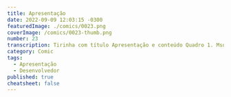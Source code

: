 ```yaml
---
title: Apresentação
date: 2022-09-09 12:03:15 -0300
featuredImage: ./comics/0023.png
coverImage: /comics/0023-thumb.png
number: 23
transcription: Tirinha com título Apresentação e conteúdo Quadro 1. Msone fala "Olá! Quem é você?" Johny fala "Sou o criador dessas tirinhas". Quadro 2. Msone fala "Isso faz de você... meu pai ou nosso deus?". Quadro 3. Johny fala "Isso faz de mim um desenvolvedor curioso e com tempo de sobra".
category: Comic
tags:
  - Apresentação
  - Desenvolvedor
published: true
cheatsheet: false
---
```

